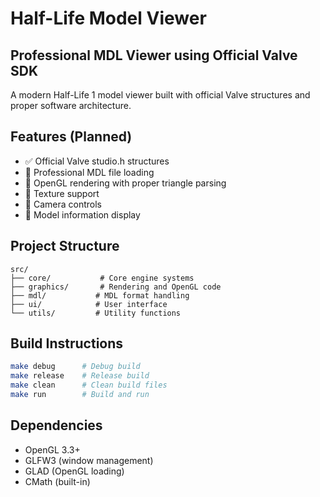 # Half-Life Model Viewer
## Professional MDL Viewer using Official Valve SDK

A modern Half-Life 1 model viewer built with official Valve structures and proper software architecture.

## Features (Planned)
- ✅ Official Valve studio.h structures  
- 🔄 Professional MDL file loading
- 🔄 OpenGL rendering with proper triangle parsing
- 🔄 Texture support
- 🔄 Camera controls
- 🔄 Model information display

## Project Structure
```
src/
├── core/           # Core engine systems
├── graphics/       # Rendering and OpenGL code  
├── mdl/           # MDL format handling
├── ui/            # User interface
└── utils/         # Utility functions
```

## Build Instructions
```bash
make debug      # Debug build
make release    # Release build  
make clean      # Clean build files
make run        # Build and run
```

## Dependencies
- OpenGL 3.3+
- GLFW3 (window management)
- GLAD (OpenGL loading)
- CMath (built-in)

